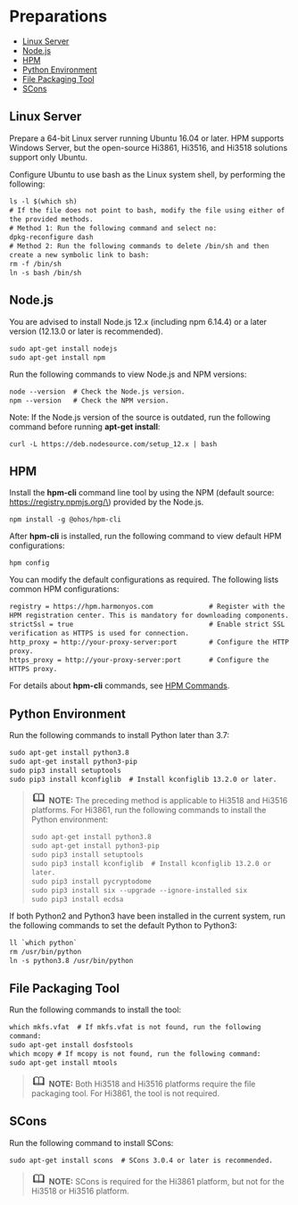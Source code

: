 # Preparations<a name="EN-US_TOPIC_0000001071315859"></a>

-   [Linux Server](#section20979554791)
-   [Node.js](#section9954105413153)
-   [HPM](#section15937194904819)
-   [Python Environment](#section1621819180417)
-   [File Packaging Tool](#section77617165913)
-   [SCons](#section20558439191516)

## Linux Server<a name="section20979554791"></a>

Prepare a 64-bit Linux server running Ubuntu 16.04 or later. HPM supports Windows Server, but the open-source Hi3861, Hi3516, and Hi3518 solutions support only Ubuntu.

Configure Ubuntu to use bash as the Linux system shell, by performing the following:

```
ls -l $(which sh)
# If the file does not point to bash, modify the file using either of the provided methods.
# Method 1: Run the following command and select no:
dpkg-reconfigure dash
# Method 2: Run the following commands to delete /bin/sh and then create a new symbolic link to bash:
rm -f /bin/sh
ln -s bash /bin/sh
```

## Node.js<a name="section9954105413153"></a>

You are advised to install Node.js 12.x \(including npm 6.14.4\) or a later version \(12.13.0 or later is recommended\).

```
sudo apt-get install nodejs
sudo apt-get install npm
```

Run the following commands to view Node.js and NPM versions:

```
node --version  # Check the Node.js version.
npm --version   # Check the NPM version.
```

Note: If the Node.js version of the source is outdated, run the following command before running  **apt-get install**:

```
curl -L https://deb.nodesource.com/setup_12.x | bash
```

## HPM<a name="section15937194904819"></a>

Install the  **hpm-cli**  command line tool by using the NPM \(default source: https://registry.npmjs.org/\) provided by the Node.js.

```
npm install -g @ohos/hpm-cli
```

After  **hpm-cli**  is installed, run the following command to view default HPM configurations:

```
hpm config
```

You can modify the default configurations as required. The following lists common HPM configurations:

```
registry = https://hpm.harmonyos.com              # Register with the HPM registration center. This is mandatory for downloading components.
strictSsl = true                                  # Enable strict SSL verification as HTTPS is used for connection.
http_proxy = http://your-proxy-server:port        # Configure the HTTP proxy.
https_proxy = http://your-proxy-server:port       # Configure the HTTPS proxy.
```

For details about  **hpm-cli**  commands, see  [HPM Commands](bundle-management.md#table10510164515371).

## Python Environment<a name="section1621819180417"></a>

Run the following commands to install Python later than 3.7:

```
sudo apt-get install python3.8
sudo apt-get install python3-pip
sudo pip3 install setuptools
sudo pip3 install kconfiglib  # Install kconfiglib 13.2.0 or later.
```

>![](public_sys-resources/icon-note.gif) **NOTE:** 
>The preceding method is applicable to Hi3518 and Hi3516 platforms. For Hi3861, run the following commands to install the Python environment:
>```
>sudo apt-get install python3.8
>sudo apt-get install python3-pip
>sudo pip3 install setuptools
>sudo pip3 install kconfiglib  # Install kconfiglib 13.2.0 or later.
>sudo pip3 install pycryptodome
>sudo pip3 install six --upgrade --ignore-installed six
>sudo pip3 install ecdsa
>```

If both Python2 and Python3 have been installed in the current system, run the following commands to set the default Python to Python3:

```
ll `which python`
rm /usr/bin/python
ln -s python3.8 /usr/bin/python
```

## File Packaging Tool<a name="section77617165913"></a>

Run the following commands to install the tool:

```
which mkfs.vfat  # If mkfs.vfat is not found, run the following command:
sudo apt-get install dosfstools
which mcopy # If mcopy is not found, run the following command:
sudo apt-get install mtools
```

>![](public_sys-resources/icon-note.gif) **NOTE:** 
>Both Hi3518 and Hi3516 platforms require the file packaging tool. For Hi3861, the tool is not required.

## SCons<a name="section20558439191516"></a>

Run the following command to install SCons:

```
sudo apt-get install scons  # SCons 3.0.4 or later is recommended.
```

>![](public_sys-resources/icon-note.gif) **NOTE:** 
>SCons is required for the Hi3861 platform, but not for the Hi3518 or Hi3516 platform.

